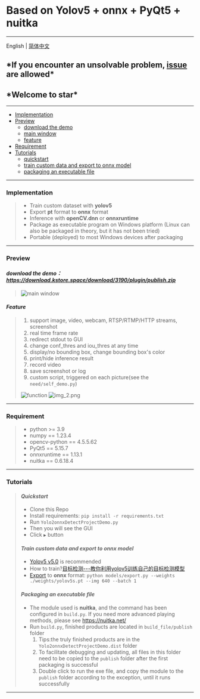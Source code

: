 # Based on Yolov5 + onnx + PyQt5 + nuitka

---
English | [简体中文](../README.md)

## \***If you encounter an unsolvable problem, [issue](https://github.com/xun-xh/yolov5-onnx-pyqt-exe/issues) are allowed**\*

## \***Welcome to star**\*

---

* [Implementation](#implementation)
* [Preview](#preview)
  * [download the demo](#download-the-demohttpsdownloadkstorespacedownload3190pluginpublishzip)
  * [main window](#preview)
  * [feature](#feature)
* [Requirement](#requirement)
* [Tutorials](#tutorials)
  * [quickstart](#quickstart)
  * [train custom data and export to onnx model](#train-custom-data-and-export-to-onnx-model)
  * [packaging an executable file](#packaging-an-executable-file)

---

### Implementation

> * Train custom dataset with **yolov5**
> * Export **pt** format to **onnx** format
> * Inference with **openCV.dnn** or **onnxruntime**
> * Package as executable program on Windows platform (Linux can also be packaged in theory, but it has not been tried)
> * Portable (deployed) to most Windows devices after packaging

---

### Preview

#### ***download the demo：<https://download.kstore.space/download/3190/plugin/publish.zip>***

> ![main window](https://img-blog.csdnimg.cn/a52cbae15c7c4fc19ce5476b6374605f.png)

#### ***Feature***
>
> 1. support image, video, webcam, RTSP/RTMP/HTTP streams, screenshot
> 2. real time frame rate
> 3. redirect stdout to GUI
> 4. change conf_thres and iou_thres at any time
> 5. display/no bounding box, change bounding box's color
> 6. print/hide inference result
> 7. record video
> 8. save screenshot or log
> 9. custom script, triggered on each picture(see the `need/self_demo.py`)
>
> ![function](https://img-blog.csdnimg.cn/93bfdb8ebb844f78b1fb36745d4188a4.png#pic_center)
> ![img_2.png](https://img-blog.csdnimg.cn/d2651fe582694c40b818a798aeb154b6.png#pic_center)

---

### Requirement

> * python >= 3.9
> * numpy == 1.23.4
> * opencv-python == 4.5.5.62
> * PyQt5 == 5.15.7
> * onnxruntime == 1.13.1
> * nuitka == 0.6.18.4

---

### Tutorials

> #### ***Quickstart***
>
> * Clone this Repo
> * Install requirements: `pip install -r requirements.txt`
> * Run `Yolo2onnxDetectProjectDemo.py`
> * Then you will see the GUI
> * Click `▶` button
>
>#### ***Train custom data and export to onnx model***
>
> * [Yolov5 v5.0](https://github.com/ultralytics/yolov5/tree/v5.0) is recommended
> * How to train?[目标检测---教你利用yolov5训练自己的目标检测模型](https://blog.csdn.net/jiaoty19/article/details/125614783)
> * [Export](https://github.com/ultralytics/yolov5/issues/251) to **onnx** format: `python models/export.py --weights ./weights/yolov5s.pt --img 640 --batch 1`
>
>#### ***Packaging an executable file***
>
> * The module used is **nuitka**, and the command has been configured in `build.py`. If you need more advanced playing methods, please see <https://nuitka.net/>
> * Run `build.py`, finished products are located in `build_file/publish` folder
>   1. Tips:the truly finished products are in the `Yolo2onnxDetectProjectDemo.dist` folder
>   2. To facilitate debugging and updating, all files in this folder need to be copied to the `publish` folder after the first packaging is successful
>   3. Double click to run the exe file, and copy the module to the `publish` folder according to the exception,  until it runs successfully

---
